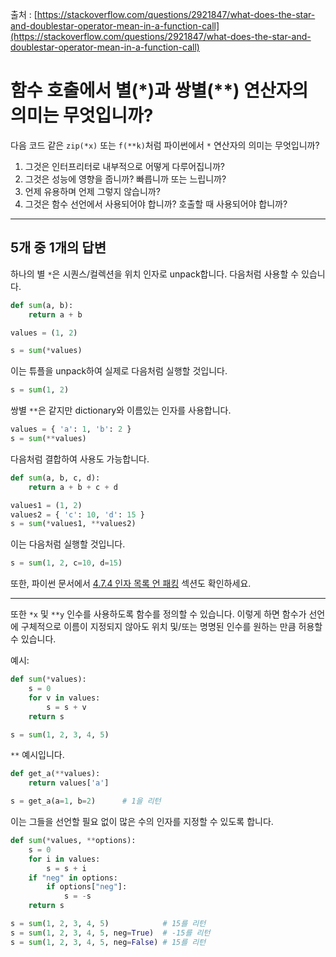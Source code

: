 출처 : [https://stackoverflow.com/questions/2921847/what-does-the-star-and-doublestar-operator-mean-in-a-function-call](https://stackoverflow.com/questions/2921847/what-does-the-star-and-doublestar-operator-mean-in-a-function-call)

# 함수 호출에서 별(\*)과 쌍별(\*\*) 연산자의 의미는 무엇입니까?

다음 코드 같은 `zip(*x)` 또는 `f(**k)`처럼 파이썬에서 `*` 연산자의 의미는 무엇입니까?

1. 그것은 인터프리터로 내부적으로 어떻게 다루어집니까?
2. 그것은 성능에 영향을 줍니까? 빠릅니까 또는 느립니까?
3. 언제 유용하며 언제 그렇지 않습니까?
4. 그것은 함수 선언에서 사용되어야 합니까? 호출할 때 사용되어야 합니까?

---

## 5개 중 1개의 답변

하나의 별 `*`은 시퀀스/컬렉션을 위치 인자로 unpack합니다. 다음처럼 사용할 수 있습니다.

```python
def sum(a, b):
    return a + b

values = (1, 2)

s = sum(*values)
```

이는 튜플을 unpack하여 실제로 다음처럼 실행할 것입니다.

```python
s = sum(1, 2)
```

쌍별 `**`은 같지만 dictionary와 이름있는 인자를 사용합니다.

```python
values = { 'a': 1, 'b': 2 }
s = sum(**values)
```

다음처럼 결합하여 사용도 가능합니다.

```python
def sum(a, b, c, d):
    return a + b + c + d

values1 = (1, 2)
values2 = { 'c': 10, 'd': 15 }
s = sum(*values1, **values2)
```

이는 다음처럼 실행할 것입니다.

```python
s = sum(1, 2, c=10, d=15)
```

또한, 파이썬 문서에서 [4.7.4 인자 목록 언 패킹](https://docs.python.org/ko/3/tutorial/controlflow.html#unpacking-argument-lists) 섹션도 확인하세요.

---

또한 `*x` 및 `**y` 인수를 사용하도록 함수를 정의할 수 있습니다. 이렇게 하면 함수가 선언에 구체적으로 이름이 지정되지 않아도 위치 및/또는 명명된 인수를 원하는 만큼 허용할 수 있습니다.

예시:

```python
def sum(*values):
    s = 0
    for v in values:
        s = s + v
    return s

s = sum(1, 2, 3, 4, 5)
```

`**` 예시입니다.

```python
def get_a(**values):
    return values['a']

s = get_a(a=1, b=2)      # 1을 리턴
```

이는 그들을 선언할 필요 없이 많은 수의 인자를 지정할 수 있도록 합니다.

```python
def sum(*values, **options):
    s = 0
    for i in values:
        s = s + i
    if "neg" in options:
        if options["neg"]:
            s = -s
    return s

s = sum(1, 2, 3, 4, 5)            # 15를 리턴
s = sum(1, 2, 3, 4, 5, neg=True)  # -15를 리턴
s = sum(1, 2, 3, 4, 5, neg=False) # 15를 리턴
```
